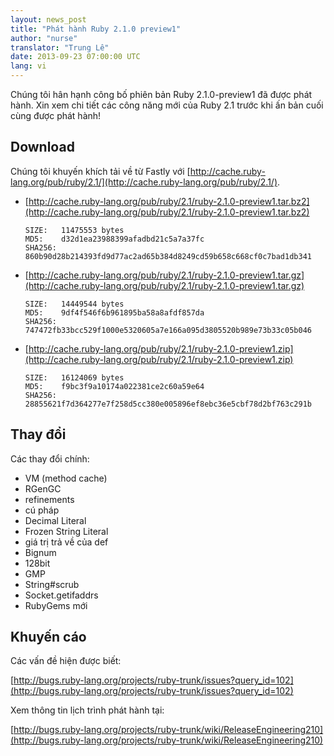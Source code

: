 ```yaml
---
layout: news_post
title: "Phát hành Ruby 2.1.0 preview1"
author: "nurse"
translator: "Trung Lê"
date: 2013-09-23 07:00:00 UTC
lang: vi
---
```


Chúng tôi hân hạnh công bố phiên bản Ruby 2.1.0-preview1 đã được phát hành.
Xin xem chi tiết các công năng mới của Ruby 2.1 trước khi ấn bản cuối cùng được phát hành!

## Download

Chúng tôi khuyến khích tải về từ Fastly với
[http://cache.ruby-lang.org/pub/ruby/2.1/](http://cache.ruby-lang.org/pub/ruby/2.1/).

* [http://cache.ruby-lang.org/pub/ruby/2.1/ruby-2.1.0-preview1.tar.bz2](http://cache.ruby-lang.org/pub/ruby/2.1/ruby-2.1.0-preview1.tar.bz2)

      SIZE:   11475553 bytes
      MD5:    d32d1ea23988399afadbd21c5a7a37fc
      SHA256: 860b90d28b214393fd9d77ac2ad65b384d8249cd59b658c668cf0c7bad1db341

* [http://cache.ruby-lang.org/pub/ruby/2.1/ruby-2.1.0-preview1.tar.gz](http://cache.ruby-lang.org/pub/ruby/2.1/ruby-2.1.0-preview1.tar.gz)

      SIZE:   14449544 bytes
      MD5:    9df4f546f6b961895ba58a8afdf857da
      SHA256: 747472fb33bcc529f1000e5320605a7e166a095d3805520b989e73b33c05b046

* [http://cache.ruby-lang.org/pub/ruby/2.1/ruby-2.1.0-preview1.zip](http://cache.ruby-lang.org/pub/ruby/2.1/ruby-2.1.0-preview1.zip)

      SIZE:   16124069 bytes
      MD5:    f9bc3f9a10174a022381ce2c60a59e64
      SHA256: 28855621f7d364277e7f258d5cc380e005896ef8ebc36e5cbf78d2bf763c291b

## Thay đổi

Các thay đổi chính:

* VM (method cache)
* RGenGC
* refinements
* cú pháp
* Decimal Literal
* Frozen String Literal
* giá trị trả về của def
* Bignum
* 128bit
* GMP
* String#scrub
* Socket.getifaddrs
* RubyGems mới

## Khuyến cáo

Các vấn đề hiện được biết:

[http://bugs.ruby-lang.org/projects/ruby-trunk/issues?query_id=102](http://bugs.ruby-lang.org/projects/ruby-trunk/issues?query_id=102)

Xem thông tin lịch trình phát hành tại:

[http://bugs.ruby-lang.org/projects/ruby-trunk/wiki/ReleaseEngineering210](http://bugs.ruby-lang.org/projects/ruby-trunk/wiki/ReleaseEngineering210)
